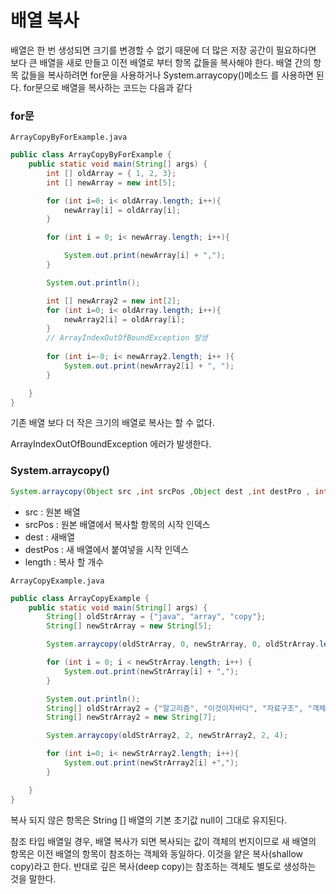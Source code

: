 # 배열 복사

배열은 한 번 생성되면 크기를 변경할 수 없기 때문에 더 많은 저장 공간이 필요하다면
보다 큰 배열을 새로 만들고 이전 배열로 부터 항목 값들을 복사해야 한다.
배열 간의 항목 값들을 복사하려면 for문을 사용하거나 System.arraycopy()메소드
를 사용하면 된다. for문으로 배열을 복사하는 코드는 다음과 같다


### for문
`ArrayCopyByForExample.java`

```java
public class ArrayCopyByForExample {
    public static void main(String[] args) {
        int [] oldArray = { 1, 2, 3};
        int [] newArray = new int[5];

        for (int i=0; i< oldArray.length; i++){
            newArray[i] = oldArray[i];
        }

        for (int i = 0; i< newArray.length; i++){

            System.out.print(newArray[i] + ",");
        }

        System.out.println();

        int [] newArray2 = new int[2];
        for (int i=0; i< oldArray.length; i++){
            newArray2[i] = oldArray[i];
        }
        // ArrayIndexOutOfBoundException 발생
        
        for (int i=-0; i< newArray2.length; i++ ){
            System.out.print(newArray2[i] + ", ");
        }

    }
}

```

기존 배열 보다 더 작은 크기의 배열로 복사는 할 수 없다.

ArrayIndexOutOfBoundException 에러가 발생한다.

### System.arraycopy()

```java
System.arraycopy(Object src ,int srcPos ,Object dest ,int destPro , int length);
```

- src : 원본 배열
- srcPos : 원본 배열에서 복사할 항목의 시작 인덱스
- dest : 새배열
- destPos : 새 배열에서 붙여넣을 시작 인덱스
- length : 복사 할 개수

`ArrayCopyExample.java`

```java
public class ArrayCopyExample {
    public static void main(String[] args) {
        String[] oldStrArray = {"java", "array", "copy"};
        String[] newStrArray = new String[5];

        System.arraycopy(oldStrArray, 0, newStrArray, 0, oldStrArray.length);

        for (int i = 0; i < newStrArray.length; i++) {
            System.out.print(newStrArray[i] + ",");
        }

        System.out.println();
        String[] oldStrArray2 = {"알고리즘", "이것이자바다", "자료구조", "객체지향", "API공부", "SpringBoot", "JPA", "네카라쿠배"};
        String[] newStrArray2 = new String[7];

        System.arraycopy(oldStrArray2, 2, newStrArray2, 2, 4);

        for (int i=0; i< newStrArray2.length; i++){
            System.out.print(newStrArray2[i] +",");
        }

    }
}

```

복사 되지 않은 항목은 String [] 배열의 기본 초기값 null이 그대로 유지된다.

참조 타입 배열일 경우, 배열 복사가 되면 복사되는 값이 객체의 번지이므로 새 배열의
항목은 이전 배열의 항목이 참조하는 객체와 동일하다.
이것을 얕은 복사(shallow copy)라고 한다. 반대로 깊은 복사(deep copy)는
참조하는 객체도 별도로 생성하는 것을 말한다.